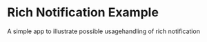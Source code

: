 Rich Notification Example
===============

A simple app to illustrate possible usagehandling of rich notification
